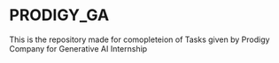 # PRODIGY_GA
This is the repository made for comopleteion of Tasks given by Prodigy Company for Generative AI Internship
